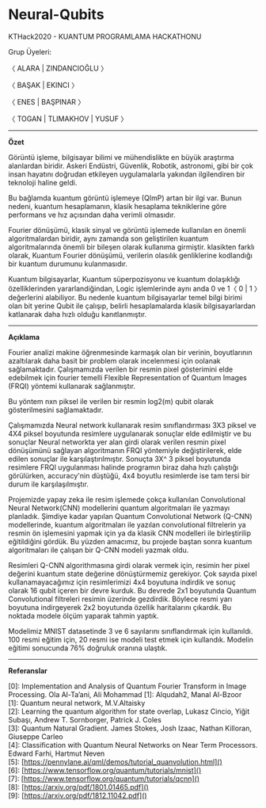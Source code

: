 # Neural-Qubits
KTHack2020 - KUANTUM PROGRAMLAMA HACKATHONU 

Grup Üyeleri:

〈 ALARA | ZINDANCIOĞLU 〉

〈 BAŞAK | EKINCI 〉

〈 ENES | BAŞPINAR 〉

〈 TOGAN | TLIMAKHOV | YUSUF 〉



------------------------------------------------------------------------------------------------------------------------------------
**Özet**

Görüntü işleme, bilgisayar bilimi ve mühendislikte en büyük araştırma alanlardan biridir. Askeri Endüstri, Güvenlik, Robotik, astronomi, gibi bir çok insan hayatını doğrudan etkileyen uygulamalarla yakından ilgilendiren bir teknoloji haline geldi.

Bu bağlamda kuantum görüntü işlemeye (QImP) artan bir ilgi var. Bunun nedeni, kuantum hesaplamanın, klasik hesaplama tekniklerine göre performans ve hız açısından daha verimli olmasıdır.

Fourier dönüşümü, klasik sinyal ve görüntü işlemede kullanılan en önemli algoritmalardan biridir, aynı zamanda son geliştirilen kuantum algoritmalarında önemli bir bileşen olarak kullanıma girmiştir. klasikten farklı olarak, Kuantum Fourier dönüşümü, verilerin olasılık genliklerine kodlandığı bir kuantum durumunu kulanmasıdır.

Kuantum bilgisayarlar, Kuantum süperpozisyonu ve kuantum dolaşıklığı özelliklerinden yararlandiğindan, Logic işlemlerinde aynı anda 0 ve 1〈 0 | 1 〉değerlerini alabiliyor. Bu nedenle kuantum bilgisayarlar temel bilgi birimi olan bit yerine Qubit ile çalışıp, belirli hesaplamalarda klasik bilgisayarlardan katlanarak daha hızlı olduğu kanıtlanmıştır.




------------------------------------------------------------------------------------------------------------------------------------
**Açıklama**

Fourier analizi makine öğrenmesinde karmaşık olan bir verinin, boyutlarının azaltılarak daha basit bir problem olarak incelenmesi için oolanak sağlamaktadır. Çalışmamızda verilen bir resmin pixel gösterimini elde edebilmek için fourier temelli Flexible Representation of Quantum Images (FRQI) yöntemi kullanarak sağlanmıştır.

Bu yöntem nxn piksel ile verilen bir resmin log2(m) qubit olarak gösterilmesini sağlamaktadır.

Çalışmamızda Neural network kullanarak resim sınıflandırması 3X3 piksel ve 4X4 piksel boyutunda resimlere uygulanarak sonuçlar elde edilmiştir ve bu sonuçlar Neural networkta yer alan   girdi olarak verilen resmin pixel dönüşümünü sağlayan algoritmanın FRQI yöntemiyle değiştirilerek, elde edilen sonuçlar ile karşılaştırılmıştır.
Sonuçta 3X^ 3 piksel boyutunda resimlere FRQI uygulanması halinde programın  biraz daha hızlı çalıştığı görülürken,
accuracy'nin düştüğü, 4x4  boyutlu resimlerde ise tam tersi bir durum ile karşılaşılmıştır.

Projemizde yapay zeka ile resim işlemede çokça kullanılan Convolutional Neural Network(CNN) modellerini quantum algoritmaları ile yazmayı planladık. Şimdiye kadar yapılan Quantum Convolutional Network (Q-CNN) modellerinde, kuantum algoritmaları ile yazılan convolutional filtrelerin ya resmin ön işlemesini yapmak için ya da klasik CNN modelleri ile birleştirilip eğitildiğini gördük. Bu yüzden amacımız, bu projede baştan sonra kuantum algoritmaları ile çalışan bir Q-CNN modeli yazmak oldu. 

Resimleri Q-CNN algorithmasına girdi olarak vermek için, resimin her pixel değerini kuantum state değerine dönüştürmemiz gerekiyor. Çok sayıda pixel kullanamayacağımız için resimlerimizi 4x4 boyutuna indirdik ve sonuç olarak 16 qubit içeren bir devre kurduk. Bu devrede 2x1 boyutunda Quantum Convolutional filtreleri resimin üzerinde gezdirdik. Böylece resmi yarı boyutuna indirgeyerek 2x2 boyutunda özellik haritalarını çıkardık. Bu noktada modele ölçüm yaparak tahmin yaptık. 

Modelimiz MNIST datasetinde 3 ve 6 sayılarını sınıflandırmak için kullanıldı. 100 resmi eğitim için, 20 resmi ise modeli test etmek için kullandık. Modelin eğitimi sonucunda 76% doğruluk oranına ulaştık. 



------------------------------------------------------------------------------------------------------------------------------------
**Referanslar**

[0]: Implementation and Analysis of Quantum Fourier Transform in Image Processing. Ola Al-Ta’ani, Ali Mohammad [1]: Alqudah2, Manal Al-Bzoor  
[1]: Quantum neural network, M.V.Altaisky   
[2]: Learning the quantum algorithm for state overlap, Lukasz Cincio, Yiğit Subaşı, Andrew T. Sornborger, Patrick J. Coles  
[3]: Quantum Natural Gradient. James Stokes, Josh Izaac, Nathan Killoran, Giuseppe Carleo   
[4]: Classification with Quantum Neural Networks on Near Term Processors. Edward Farhi, Hartmut Neven  
[5]: [https://pennylane.ai/qml/demos/tutorial_quanvolution.html]()  
[6]: [https://www.tensorflow.org/quantum/tutorials/mnist]()  
[7]: [https://www.tensorflow.org/quantum/tutorials/qcnn]()  
[8]: [https://arxiv.org/pdf/1801.01465.pdf]()  
[9]: [https://arxiv.org/pdf/1812.11042.pdf]()  


